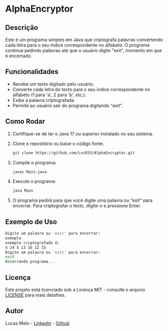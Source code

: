 # AlphaEncryptor

## Descrição

Este é um programa simples em Java que criptografa palavras convertendo cada letra para o seu índice correspondente no alfabeto. O programa continua pedindo palavras até que o usuário digite "exit", momento em que é encerrado.

## Funcionalidades

- Recebe um texto digitado pelo usuário.
- Converte cada letra do texto para o seu índice correspondente no alfabeto (1 para 'a', 2 para 'b', etc.).
- Exibe a palavra criptografada.
- Permite ao usuário sair do programa digitando "exit".

## Como Rodar

1. Certifique-se de ter o Java 17 ou superior instalado no seu sistema.
   
2. Clone o repositório ou baixe o código fonte.

   ```bash
   git clone https://github.com/Luc033/AlphaEncryptor.git
   ```

3. Compile o programa:

   ```bash
   javac Main.java
   ```

4. Execute o programa:

   ```bash
   java Main
   ```

5. O programa pedirá para que você digite uma palavra ou "exit" para encerrar. Para criptografar o texto, digite-o e pressione Enter.

## Exemplo de Uso

```bash
Digite um palavra ou 'exit' para encerrar:
exemplo
exemplo criptografado é:
5 24 5 13 16 12 15
Digite um palavra ou 'exit' para encerrar:
exit
Encerrando programa...
```

## Licença

Este projeto está licenciado sob a Licença MIT - consulte o arquivo [LICENSE](LICENSE) para mais detalhes.

## Autor

Lucas Melo - [Linkedin](https://www.linkedin.com/in/lucas-melo-dev/) - [Github](https://github.com/Luc033)
